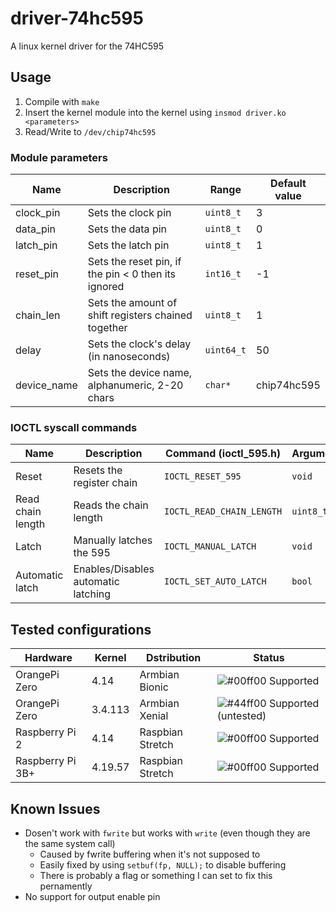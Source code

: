 # driver-74hc595

A linux kernel driver for the 74HC595

## Usage

1. Compile with `make`
2. Insert the kernel module into the kernel using `insmod driver.ko <parameters>`
3. Read/Write to `/dev/chip74hc595`

### Module parameters
Name        | Description                                         | Range        | Default value
------------|-----------------------------------------------------|--------------|---------------
clock_pin   | Sets the clock pin                                  | `uint8_t`    | 3
data_pin    | Sets the data pin                                   | `uint8_t`    | 0
latch_pin   | Sets the latch pin                                  | `uint8_t`    | 1
reset_pin   | Sets the reset pin, if the pin < 0 then its ignored | `int16_t`    | -1 
chain_len   | Sets the amount of shift registers chained together | `uint8_t`    | 1
delay       | Sets the clock's delay (in nanoseconds)             | `uint64_t`   | 50
device_name | Sets the device name, alphanumeric, 2-20 chars      | `char*`      | chip74hc595

### IOCTL syscall commands
Name              | Description                         | Command (ioctl_595.h)     | Arguments
------------------|-------------------------------------|---------------------------|-------------
Reset             | Resets the register chain           | `IOCTL_RESET_595`         | `void`
Read chain length | Reads the chain length              | `IOCTL_READ_CHAIN_LENGTH` | `uint8_t*`
Latch             | Manually latches the 595            | `IOCTL_MANUAL_LATCH`      | `void`
Automatic latch   | Enables/Disables automatic latching | `IOCTL_SET_AUTO_LATCH`    | `bool`

## Tested configurations
Hardware         | Kernel   | Dstribution       | Status
-----------------|----------|-------------------|---------------------------------------------------------------------
OrangePi Zero    | 4.14     | Armbian Bionic    | ![#00ff00](https://placehold.it/15/00ff00/000000?text=+) Supported
OrangePi Zero    | 3.4.113  | Armbian Xenial    | ![#44ff00](https://placehold.it/15/00ff00/000000?text=+) Supported (untested)
Raspberry Pi 2   | 4.14     | Raspbian Stretch  | ![#00ff00](https://placehold.it/15/00ff00/000000?text=+) Supported
Raspberry Pi 3B+ | 4.19.57  | Raspbian Stretch  | ![#00ff00](https://placehold.it/15/00ff00/000000?text=+) Supported

## Known Issues
 - Dosen't work with `fwrite` but works with `write` (even though they are the same system call)
   - Caused by fwrite buffering when it's not supposed to
   - Easily fixed by using `setbuf(fp, NULL);` to disable buffering
   - There is probably a flag or something I can set to fix this pernamently
 - No support for output enable pin

